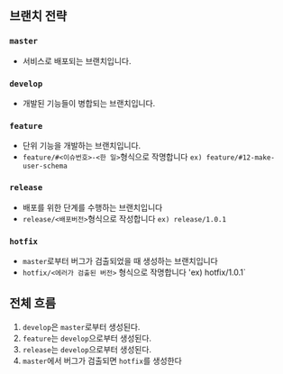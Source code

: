 ## 브랜치 전략

### `master`
- 서비스로 배포되는 브랜치입니다.

### `develop`
- 개발된 기능들이 병합되는 브랜치입니다.

### `feature`
- 단위 기능을 개발하는 브랜치입니다.
- `feature/#<이슈번호>-<한 일>`형식으로 작명합니다
`ex) feature/#12-make-user-schema`
### `release`
- 배포를 위한 단계를 수행하는 브랜치입니다
- `release/<배포버전>`형식으로 작성합니다
`ex) release/1.0.1`

### `hotfix`
- `master`로부터 버그가 검출되었을 때 생성하는 브랜치입니다
- `hotfix/<에러가 검출된 버전>` 형식으로 작명합니다
'ex) hotfix/1.0.1`

## 전체 흐름
1. `develop`은 `master`로부터 생성된다.
2. `feature`는 `develop`으로부터 생성된다.
3. `release`는 `develop`으로부터 생성된다.
4. `master`에서 버그가 검출되면 `hotfix`를 생성한다